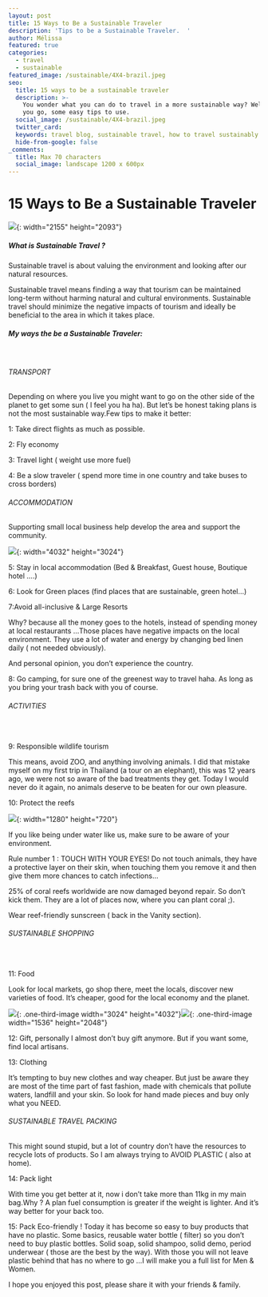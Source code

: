 ```yaml
---
layout: post
title: 15 Ways to Be a Sustainable Traveler
description: 'Tips to be a Sustainable Traveler.  '
author: Mélissa
featured: true
categories:
  - travel
  - sustainable
featured_image: /sustainable/4X4-brazil.jpeg
seo:
  title: 15 ways to be a sustainable traveler
  description: >-
    You wonder what you can do to travel in a more sustainable way? Well here
    you go, some easy tips to use. 
  social_image: /sustainable/4X4-brazil.jpeg
  twitter_card:
  keywords: travel blog, sustainable travel, how to travel sustainably
  hide-from-google: false
_comments:
  title: Max 70 characters
  social_image: landscape 1200 x 600px
---
```

# 15 Ways to Be a Sustainable Traveler

![](/sustainable/4X4-brazil.jpeg){: width="2155" height="2093"}

##### What is Sustainable Travel ?

Sustainable travel is about valuing the environment and looking after our natural resources.

Sustainable travel means finding a way that tourism can be maintained long-term without harming natural and cultural environments. Sustainable travel should minimize the negative impacts of tourism and ideally be beneficial to the area in which it takes place.

##### My ways the be a Sustainable Traveler:

&nbsp;

###### TRANSPORT

Depending on where you live you might want to go on the other side of the planet to get some sun ( I feel you ha ha). But let’s be honest taking plans is not the most sustainable way.Few tips to make it better:

1: Take direct flights as much as possible.

2: Fly economy

3: Travel light ( weight use more fuel)

4: Be a slow traveler ( spend more time in one country and take buses to cross borders)

###### ACCOMMODATION

Supporting small local business help develop the area and support the community.

![](/sustainable/bali-hotel.jpeg){: width="4032" height="3024"}

5: Stay in local accommodation (Bed & Breakfast, Guest house, Boutique hotel ….)

6: Look for Green places (find places that are sustainable, green hotel…)

7:Avoid all-inclusive & Large Resorts

Why? because all the money goes to the hotels, instead of spending money at local restaurants …Those places have negative impacts on the local environment. They use a lot of water and energy by changing bed linen daily ( not needed obviously).

And personal opinion, you don’t experience the country.

8: Go camping, for sure one of the greenest way to travel haha. As long as you bring your trash back with you of course.

###### ACTIVITIES

&nbsp;

9: Responsible wildlife tourism

This means, avoid ZOO, and anything involving animals. I did that mistake myself on my first trip in Thailand (a tour on an elephant), this was 12 years ago, we were not so aware of the bad treatments they get. Today I would never do it again, no animals deserve to be beaten for our own pleasure.

10: Protect the reefs

![](/sustainable/diving-mexico.jpg){: width="1280" height="720"}

If you like being under water like us, make sure to be aware of your environment.

Rule number 1 : TOUCH WITH YOUR EYES\! Do not touch animals, they have a protective layer on their skin, when touching them you remove it and then give them more chances to catch infections…

25% of coral reefs worldwide are now damaged beyond repair. So don’t kick them. They are a lot of places now, where you can plant coral ;).

Wear reef-friendly sunscreen ( back in the Vanity section).

###### SUSTAINABLE SHOPPING

&nbsp;

11: Food

Look for local markets, go shop there, meet the locals, discover new varieties of food. It’s cheaper, good for the local economy and the planet.

![](/sustainable/market-corsica.jpg){: .one-third-image width="3024" height="4032"}![](/sustainable/market-tenerife.jpeg){: .one-third-image width="1536" height="2048"}

12: Gift, personally I almost don’t buy gift anymore. But if you want some, find local artisans.

13: Clothing

It’s tempting to buy new clothes and way cheaper. But just be aware they are most of the time part of fast fashion, made with chemicals that pollute waters, landfill and your skin. So look for hand made pieces and buy only what you NEED.

###### SUSTAINABLE TRAVEL PACKING

This might sound stupid, but a lot of country don’t have the resources to recycle lots of products. So I am always trying to AVOID PLASTIC ( also at home).

14: Pack light

With time you get better at it, now i don’t take more than 11kg in my main bag.Why ? A plan fuel consumption is greater if the weight is lighter. And it’s way better for your back too.

15: Pack Eco-friendly \! Today it has become so easy to buy products that have no plastic. Some basics, reusable water bottle ( filter) so you don’t need to buy plastic bottles. Solid soap, solid shampoo, solid demo, period underwear ( those are the best by the way). With those you will not leave plastic behind that has no where to go …I will make you a full list for Men & Women.

I hope you enjoyed this post, please share it with your friends & family.

&nbsp;

&nbsp;